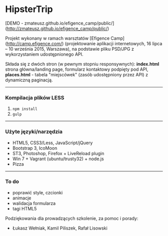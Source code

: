 # HipsterTrip
[DEMO - zmateusz.github.io/efigence_camp/public/] (http://zmateusz.github.io/efigence_camp/public/)

Projekt wykonany w ramach warsztatów [Efigence Camp] (http://camp.efigence.com/) (projektowanie aplikacji internetowych, 16 lipca – 10 września 2015, Warszawa), na podstawie pliku PSD/JPG z wykorzystaniem udostępnionego API.

Składa się z dwóch stron (w pewnym stopniu responsywnych): **index.html** strona główna/landing page, formularz kontaktowy podpięty pod API, **places.html** - tabela "miejscówek" (zasób udostępniony przez API) z dynamiczną paginacją.

---
### Kompilacja plików LESS
1. `npm install`
2. `gulp`

---
### Użyte języki/narzędzia
* HTML5, CSS3/Less, JavaScript/jQuery
* Bootstrap 3, IcoMoon
* ST3, Photoshop, Firefox + LiveReload plugin
* Win 7 + Vagrant (ubuntu/trusty32) + node.js
* Pizza

---
### To do
* poprawić style, czcionki
* animacje
* walidacja formularza
* tagi HTML5


Podziękowania dla prowadzących szkolenie, za pomoc i porady:
* Łukasz Wełniak, Kamil Piliszek, Rafał Lisowski
